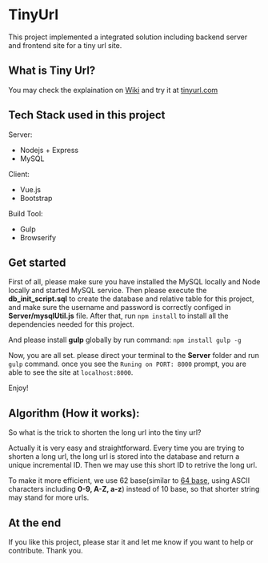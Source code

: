 # TinyUrl

This project implemented a integrated solution including backend server and frontend site for a tiny url site.

## What is Tiny Url?

You may check the explaination on [Wiki](https://en.wikipedia.org/wiki/TinyURL) and try it at [tinyurl.com](http://tinyurl.com/)

## Tech Stack used in this project

Server:
* Nodejs + Express
* MySQL

Client:
* Vue.js
* Bootstrap

Build Tool:
* Gulp
* Browserify

## Get started

First of all, please make sure you have installed the MySQL locally and Node locally and started MySQL service.
Then please execute the **db_init_script.sql** to create the database and relative table for this project, and make sure the username and password is correctly configed in **Server/mysqlUtil.js** file.
After that, run `npm install` to install all the dependencies needed for this project.

And please install **gulp** globally by run command:
`npm install gulp -g`

Now, you are all set. please direct your terminal to the **Server** folder and run `gulp` command. once you see the `Runing on PORT: 8000` prompt, you are able to see the site at `localhost:8000`.

Enjoy!

## Algorithm (How it works):

So what is the trick to shorten the long url into the tiny url?

Actually it is very easy and straightforward. Every time you are trying to shorten a long url, the long url is stored into the database and return a unique incremental ID. Then we may use this short ID to retrive the long url.

To make it more efficient, we use 62 base(similar to [64 base](https://en.wikipedia.org/wiki/Base64), using ASCII characters including **0-9, A-Z, a-z**) instead of 10 base, so that shorter string may stand for more urls.

## At the end

If you like this project, please star it and let me know if you want to help or contribute. Thank you.



